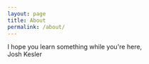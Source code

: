 ```yaml
---
layout: page
title: About
permalink: /about/
---
```


I hope you learn something while you're here,  
Josh Kesler
